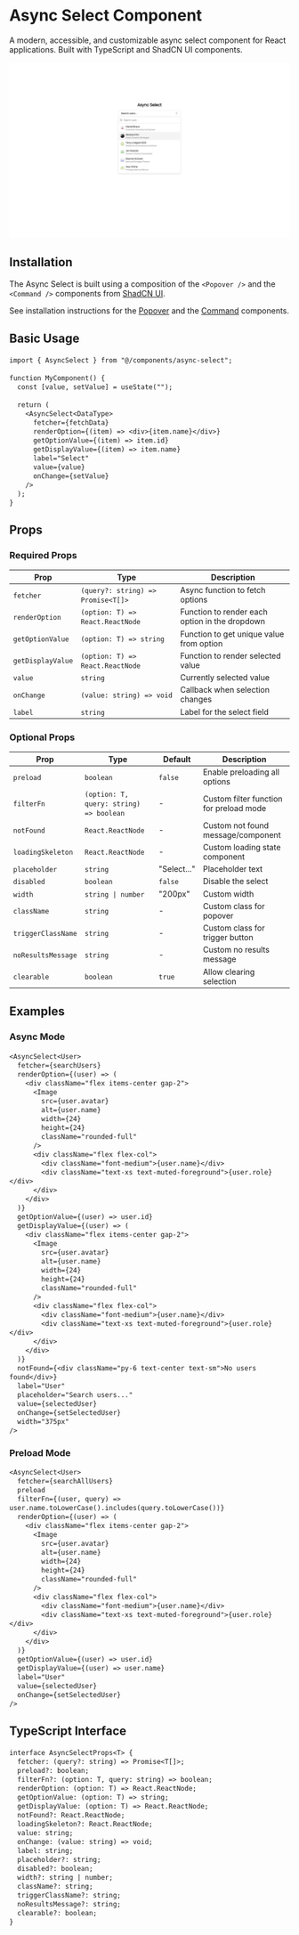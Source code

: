 # Async Select Component

A modern, accessible, and customizable async select component for React applications. Built with TypeScript and ShadCN UI components.

![Async Select](./public/og.png)

## Installation

The Async Select is built using a composition of the `<Popover />` and the `<Command />` components from [ShadCN UI](https://ui.shadcn.com/docs).

See installation instructions for the [Popover](https://ui.shadcn.com/docs/components/popover#installation) and the [Command](https://ui.shadcn.com/docs/components/command#installation) components.

## Basic Usage

```tsx
import { AsyncSelect } from "@/components/async-select";

function MyComponent() {
  const [value, setValue] = useState("");

  return (
    <AsyncSelect<DataType>
      fetcher={fetchData}
      renderOption={(item) => <div>{item.name}</div>}
      getOptionValue={(item) => item.id}
      getDisplayValue={(item) => item.name}
      label="Select"
      value={value}
      onChange={setValue}
    />
  );
}
```

## Props

### Required Props

| Prop | Type | Description |
|------|------|-------------|
| `fetcher` | `(query?: string) => Promise<T[]>` | Async function to fetch options |
| `renderOption` | `(option: T) => React.ReactNode` | Function to render each option in the dropdown |
| `getOptionValue` | `(option: T) => string` | Function to get unique value from option |
| `getDisplayValue` | `(option: T) => React.ReactNode` | Function to render selected value |
| `value` | `string` | Currently selected value |
| `onChange` | `(value: string) => void` | Callback when selection changes |
| `label` | `string` | Label for the select field |

### Optional Props

| Prop | Type | Default | Description |
|------|------|---------|-------------|
| `preload` | `boolean` | `false` | Enable preloading all options |
| `filterFn` | `(option: T, query: string) => boolean` | - | Custom filter function for preload mode |
| `notFound` | `React.ReactNode` | - | Custom not found message/component |
| `loadingSkeleton` | `React.ReactNode` | - | Custom loading state component |
| `placeholder` | `string` | "Select..." | Placeholder text |
| `disabled` | `boolean` | `false` | Disable the select |
| `width` | `string \| number` | "200px" | Custom width |
| `className` | `string` | - | Custom class for popover |
| `triggerClassName` | `string` | - | Custom class for trigger button |
| `noResultsMessage` | `string` | - | Custom no results message |
| `clearable` | `boolean` | `true` | Allow clearing selection |

## Examples

### Async Mode

```tsx
<AsyncSelect<User>
  fetcher={searchUsers}
  renderOption={(user) => (
    <div className="flex items-center gap-2">
      <Image
        src={user.avatar}
        alt={user.name}
        width={24}
        height={24}
        className="rounded-full"
      />
      <div className="flex flex-col">
        <div className="font-medium">{user.name}</div>
        <div className="text-xs text-muted-foreground">{user.role}</div>
      </div>
    </div>
  )}
  getOptionValue={(user) => user.id}
  getDisplayValue={(user) => (
    <div className="flex items-center gap-2">
      <Image
        src={user.avatar}
        alt={user.name}
        width={24}
        height={24}
        className="rounded-full"
      />
      <div className="flex flex-col">
        <div className="font-medium">{user.name}</div>
        <div className="text-xs text-muted-foreground">{user.role}</div>
      </div>
    </div>
  )}
  notFound={<div className="py-6 text-center text-sm">No users found</div>}
  label="User"
  placeholder="Search users..."
  value={selectedUser}
  onChange={setSelectedUser}
  width="375px"
/>
```

### Preload Mode

```tsx
<AsyncSelect<User>
  fetcher={searchAllUsers}
  preload
  filterFn={(user, query) => user.name.toLowerCase().includes(query.toLowerCase())}
  renderOption={(user) => (
    <div className="flex items-center gap-2">
      <Image
        src={user.avatar}
        alt={user.name}
        width={24}
        height={24}
        className="rounded-full"
      />
      <div className="flex flex-col">
        <div className="font-medium">{user.name}</div>
        <div className="text-xs text-muted-foreground">{user.role}</div>
      </div>
    </div>
  )}
  getOptionValue={(user) => user.id}
  getDisplayValue={(user) => user.name}
  label="User"
  value={selectedUser}
  onChange={setSelectedUser}
/>
```

## TypeScript Interface

```tsx
interface AsyncSelectProps<T> {
  fetcher: (query?: string) => Promise<T[]>;
  preload?: boolean;
  filterFn?: (option: T, query: string) => boolean;
  renderOption: (option: T) => React.ReactNode;
  getOptionValue: (option: T) => string;
  getDisplayValue: (option: T) => React.ReactNode;
  notFound?: React.ReactNode;
  loadingSkeleton?: React.ReactNode;
  value: string;
  onChange: (value: string) => void;
  label: string;
  placeholder?: string;
  disabled?: boolean;
  width?: string | number;
  className?: string;
  triggerClassName?: string;
  noResultsMessage?: string;
  clearable?: boolean;
}
```
